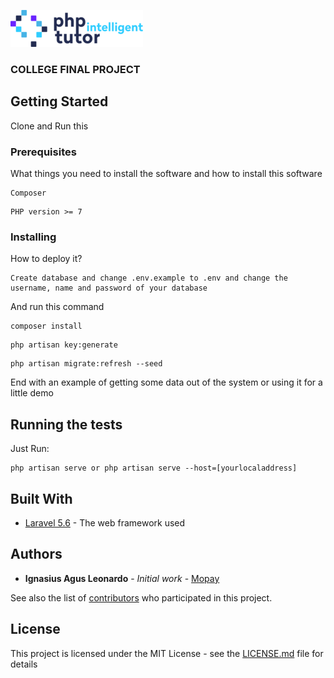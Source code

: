 ![](https://raw.githubusercontent.com/leonard04/php_tutor/master/public/theme/vendors/images/phpitutor_logo.png)
### COLLEGE FINAL PROJECT

## Getting Started

Clone and Run this

### Prerequisites

What things you need to install the software and how to install this software

```
Composer
```
```
PHP version >= 7
```
### Installing

How to deploy it?

```
Create database and change .env.example to .env and change the username, name and password of your database
```

And run this command

```
composer install
```
```
php artisan key:generate
```
```
php artisan migrate:refresh --seed
```

End with an example of getting some data out of the system or using it for a little demo

## Running the tests

Just Run:
```
php artisan serve or php artisan serve --host=[yourlocaladdress]
```

## Built With

* [Laravel 5.6](https://laravel.com/docs/5.6/) - The web framework used


## Authors

* **Ignasius Agus Leonardo** - *Initial work* - [Mopay](https://github.com/leonard04/WFSolo-Mopay)

See also the list of [contributors](https://github.com/leonard04/WFSolo-Mopay/graphs/contributors) who participated in this project.

## License

This project is licensed under the MIT License - see the [LICENSE.md](LICENSE.md) file for details

